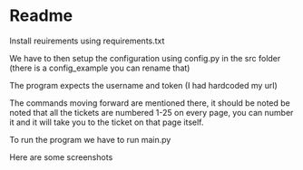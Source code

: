 # Readme

Install reuirements using requirements.txt

We have to then setup the configuration using config.py in the src folder (there is a config_example you can rename that)

The program expects the username and token (I had hardcoded my url)

The commands moving forward are mentioned there, it should be noted be noted that all the tickets are numbered 1-25 on every page,
you can number it and it will take you to the ticket on that page itself.

To run the program we have to run main.py

Here are some screenshots


